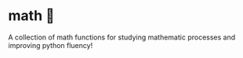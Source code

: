 # math :eyes:

A collection of math functions for studying mathematic processes and improving python fluency!
